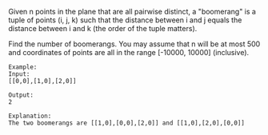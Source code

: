 Given n points in the plane that are all pairwise distinct, a "boomerang" is a tuple of points (i, j, k) such that the distance between i and j equals the distance between i and k (the order of the tuple matters).

Find the number of boomerangs. You may assume that n will be at most 500 and coordinates of points are all in the range [-10000, 10000] (inclusive).

	Example:
	Input:
	[[0,0],[1,0],[2,0]]

	Output:
	2

	Explanation:
	The two boomerangs are [[1,0],[0,0],[2,0]] and [[1,0],[2,0],[0,0]]

